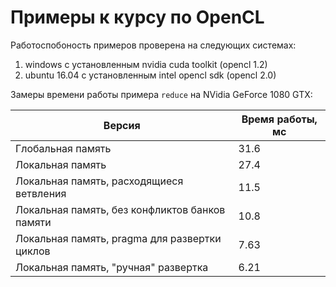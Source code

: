 # Примеры к курсу по OpenCL

Работоспобоность примеров проверена на следующих системах:
1. windows с установленным nvidia cuda toolkit (opencl 1.2) 
1. ubuntu 16.04 с установленным intel opencl sdk (opencl 2.0)

Замеры времени работы примера `reduce` на NVidia GeForce 1080 GTX:

| Версия                                         | Время работы, мс |
|------------------------------------------------|------------------|
| Глобальная память                              | 31.6             |
| Локальная память                               | 27.4             |
| Локальная память, расходящиеся ветвления       | 11.5             |
| Локальная память, без конфликтов банков памяти | 10.8             |
| Локальная память, pragma для развертки циклов  | 7.63             |
| Локальная память, "ручная" развертка           | 6.21             |
